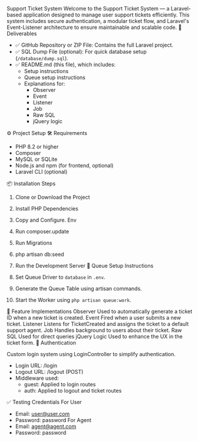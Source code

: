 Support Ticket System
Welcome to the Support Ticket System — a Laravel-based application designed to manage user support tickets efficiently. This system includes secure authentication, a modular ticket flow, and Laravel's Event-Listener architecture to ensure maintainable and scalable code.
🧪 Deliverables

- ✅ GitHub Repository or ZIP File: Contains the full Laravel project.
- ✅ SQL Dump File (optional): For quick database setup (`/database/dump.sql`).
- ✅ README.md (this file), which includes:
  - Setup instructions
  - Queue setup instructions
  - Explanations for:
    - Observer
    - Event
    - Listener
    - Job
    - Raw SQL
    - jQuery logic

⚙️ Project Setup
🛠️ Requirements

- PHP 8.2 or higher
- Composer
- MySQL or SQLite
- Node.js and npm (for frontend, optional)
- Laravel CLI (optional)

📦 Installation Steps
1. Clone or Download the Project
2. Install PHP Dependencies 
3. Copy and Configure. Env
4. Run composer.update
5. Run Migrations
6. php artisan db:seed
6. Run the Development Server
🔁 Queue Setup Instructions

1. Set Queue Driver to `database` in `.env`.
2. Generate the Queue Table using artisan commands.
3. Start the Worker using `php artisan queue:work`.

🧠 Feature Implementations
Observer
Used to automatically generate a ticket ID when a new ticket is created.
Event
Fired when a user submits a new ticket.
Listener
Listens for TicketCreated and assigns the ticket to a default support agent.
Job
Handles background to users about their ticket.
Raw SQL
Used for direct queries 
jQuery Logic
Used to enhance the UX in the ticket form.
🔐 Authentication

Custom login system using LoginController to simplify authentication.

- Login URL: /login
- Logout URL: /logout (POST)
- Middleware used:
  - guest: Applied to login routes
  - auth: Applied to logout and ticket routes

✅ Testing Credentials
For User
- Email: user@user.com
- Password: password
For Agent
- Email: agent@agent.com
- Password: password

